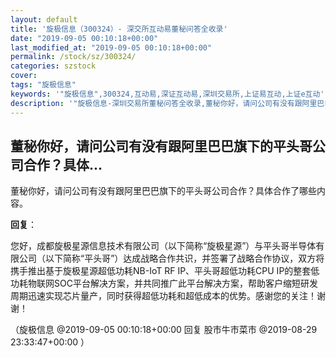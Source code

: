 ```yaml
---
layout: default
title: '旋极信息（300324）- 深交所互动易董秘问答全收录'
date: "2019-09-05 00:10:18+00:00"
last_modified_at: "2019-09-05 00:10:18+00:00"
permalink: /stock/sz/300324/
categories: szstock
cover: 
tags: "旋极信息"
keywords: '"旋极信息",300324,互动易,深证互动易,深圳交易所,上证易互动,上证e互动'
description: '"旋极信息-深圳交易所董秘问答全收录,董秘你好，请问公司有没有跟阿里巴巴旗下的平头哥公司合作？具体合作了哪些内容。"'
---
```


## 董秘你好，请问公司有没有跟阿里巴巴旗下的平头哥公司合作？具体...

董秘你好，请问公司有没有跟阿里巴巴旗下的平头哥公司合作？具体合作了哪些内容。

**回复**：

您好，成都旋极星源信息技术有限公司（以下简称“旋极星源”）与平头哥半导体有限公司（以下简称“平头哥”）达成战略合作共识，并签署了战略合作协议，双方将携手推出基于旋极星源超低功耗NB-IoT RF IP、平头哥超低功耗CPU IP的整套低功耗物联网SOC平台解决方案，并共同推广此平台解决方案，帮助客户缩短研发周期迅速实现芯片量产，同时获得超低功耗和超低成本的优势。感谢您的关注！谢谢！ 

（旋极信息  @2019-09-05 00:10:18+00:00 回复 股市牛市菜市  @2019-08-29 23:33:47+00:00 ）

